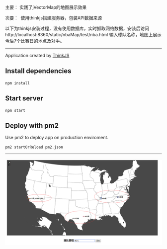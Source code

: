 主要：
  实践了jVectorMap的地图展示效果

次要：
  使用thinkjs搭建服务器，包装API数据来源
  

以下为thinkjs安装过程，没有使用数据库，实时抓取网络数据，安装后访问
http://localhost:8360/static/nbaMap/test/nba.html
输入球队名称，地图上展示今后7个比赛日的地点及对手。

---------------------------------------------------------------------------

Application created by [ThinkJS](http://www.thinkjs.org)

## Install dependencies

```
npm install
```

## Start server

```
npm start
```

## Deploy with pm2

Use pm2 to deploy app on production enviroment.

```
pm2 startOrReload pm2.json
```
------------------------------------------------------------------------
![image](https://github.com/haerxiong/js-NBA/blob/master/demo.png)
